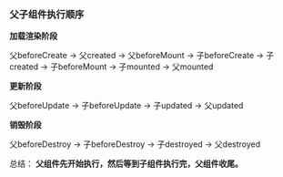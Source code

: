 
### 父子组件执行顺序

**加载渲染阶段**

父beforeCreate -> 父created -> 父beforeMount -> 子beforeCreate -> 子created -> 子beforeMount -> 子mounted -> 父mounted

**更新阶段**

父beforeUpdate -> 子beforeUpdate -> 子updated -> 父updated

**销毁阶段**

父beforeDestroy -> 子beforeDestroy -> 子destroyed -> 父destroyed

总结： **父组件先开始执行，然后等到子组件执行完，父组件收尾。**
